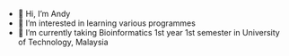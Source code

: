 - 👋 Hi, I’m Andy
- 👀 I’m interested in learning various programmes 
- 🌱 I’m currently taking Bioinformatics 1st year 1st semester in University of Technology, Malaysia


<!---
AndyKwan47/AndyKwan47 is a ✨ special ✨ repository because its `README.md` (this file) appears on your GitHub profile.
You can click the Preview link to take a look at your changes.
--->
